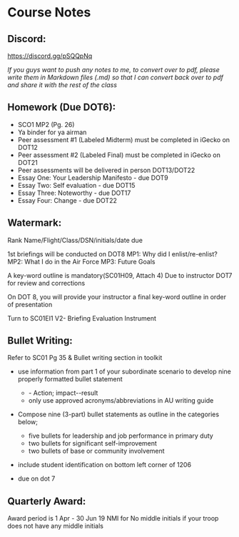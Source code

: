 Course Notes
============

Discord:
--------

https://discord.gg/pSQQpNq

*If you guys want to push any notes to me, to convert over to pdf, please write them in Markdown files (.md) so that I can convert back over to pdf and share it with the rest of the class*

Homework (Due DOT6):
--------------------
- SCO1 MP2 (Pg. 26)
- Ya binder for ya airman
- Peer assessment #1 (Labeled Midterm) must be completed in iGecko on DOT12
- Peer assessment #2 (Labeled Final) must be completed in iGecko on DOT21
- Peer assessments will be delivered in person DOT13/DOT22
- Essay One: Your Leadership Manifesto - due DOT9
- Essay Two: Self evaluation - due DOT15
- Essay Three: Noteworthy - due DOT17
- Essay Four: Change - due DOT22

Watermark:
----------

Rank Name/Flight/Class/DSN/initials/date due

1st briefings will be conducted on DOT8
MP1: Why did I enlist/re-enlist?
MP2: What I do in the Air Force
MP3: Future Goals

A key-word outline is mandatory(SC01H09, Attach 4) Due to instructor DOT7 for review and corrections
 
On DOT 8, you will provide your instructor a final key-word outline in order of presentation

Turn to SC01EI1 V2- Briefing Evaluation Instrument

Bullet Writing:
---------------

Refer to SC01 Pg 35 & Bullet writing section in toolkit
- use information from part 1 of your subordinate scenario to develop nine properly formatted bullet statement 
	- \- Action; impact--result
	- only use approved acronyms/abbreviations in AU writing guide

- Compose nine (3-part) bullet statements as outline in the categories below;
	- five bullets for leadership and job performance in primary duty
	- two bullets for significant self-improvement
	- two bullets of base or community involvement
- include student identification on bottom left corner of 1206
- due on dot 7



Quarterly Award:
----------------

Award period is 1 Apr - 30 Jun 19
NMI for No middle initials if your troop does not have any middle initials
